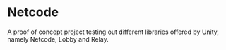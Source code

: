 # Netcode

A proof of concept project testing out different libraries offered by Unity, namely Netcode, Lobby and Relay.
